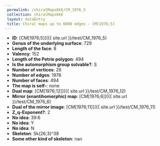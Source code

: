 ```yaml
--- 
 permalink: /chiralMaps6kE/CM_1976_5 
 collection: chiralMaps6kE
 layout: dataEntry
 title: Chiral maps up to 6000 edges - CM[1976;5]
---
```


- **ID**: [CM[1976;5]]({{ site.url }}/test/CM_1976_5)
- **Genus of the underlying surface**: 729
- **Length of the face**: 8
- **Valency**: 152
- **Length of the Petrie polygon**: 494
- **Is the automorphism group solvable?**: S
- **Number of vertices**: 26
- **Number of edges**: 1976
- **Number of faces**: 494
- **The map is self-**: none
- **Dual map**: [CM[1976;12]]({{ site.url }}/test/CM_1976_12)
- **Mirror (enantihomorphic) map**: [CM[1976;6]]({{ site.url }}/test/CM_1976_6)
- **Dual of the mirror image**: [CM[1976;11]]({{ site.url }}/test/CM_1976_11)
- **Z_q-Exponent?**: 2
- **No idea**:  39:6
- **No idea**: Y
- **No idea**: N
- **Skeleton**: Sk(26;3)^38
- **Some other kind of skeleton**: nan

